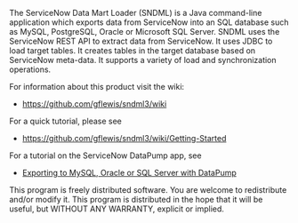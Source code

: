 The ServiceNow Data Mart Loader (SNDML) is a Java command-line application which exports data from ServiceNow into an SQL database such as MySQL, PostgreSQL, Oracle or Microsoft SQL Server. SNDML uses the ServiceNow REST API to extract data from ServiceNow. It uses JDBC to load target tables. It creates tables in the target database based on ServiceNow meta-data. It supports a variety of load and synchronization operations. 

For information about this product visit the wiki:
* https://github.com/gflewis/sndml3/wiki

For a quick tutorial, please see
* https://github.com/gflewis/sndml3/wiki/Getting-Started

For a tutorial on the ServiceNow DataPump app, see
* [Exporting to MySQL, Oracle or SQL Server with DataPump](https://community.servicenow.com/community?id=community_article&sys_id=90628858db7f2010030d443039961918)

This program is freely distributed software. You are welcome to redistribute and/or modify it. This program is distributed in the hope that it will be useful, but WITHOUT ANY WARRANTY, explicit or implied. 

